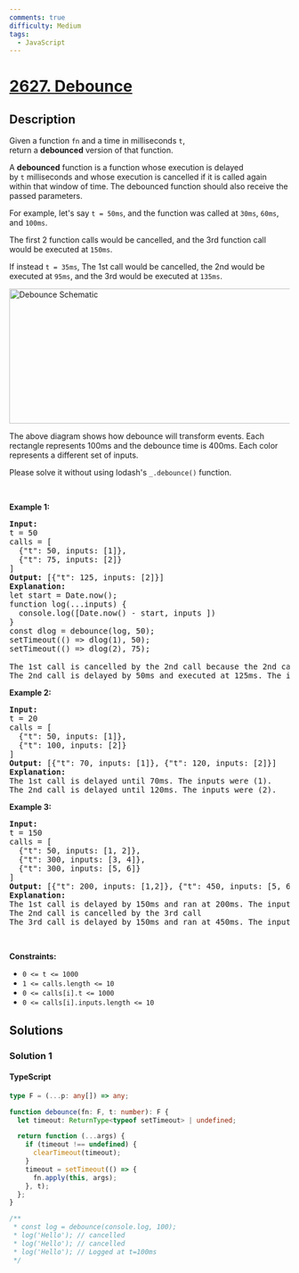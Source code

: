 ```yaml
---
comments: true
difficulty: Medium
tags:
  - JavaScript
---
```


<!-- problem:start -->

# [2627. Debounce](https://leetcode.com/problems/debounce)


## Description

<!-- description:start -->

<p>Given a function&nbsp;<code>fn</code> and a time in milliseconds&nbsp;<code>t</code>, return&nbsp;a&nbsp;<strong>debounced</strong>&nbsp;version of that function.</p>

<p>A&nbsp;<strong>debounced</strong>&nbsp;function is a function whose execution is delayed by&nbsp;<code>t</code>&nbsp;milliseconds and whose&nbsp;execution is cancelled if it is called again within that window of time. The debounced function should also receive the passed parameters.</p>

<p>For example, let&#39;s say&nbsp;<code>t = 50ms</code>, and the function was called at&nbsp;<code>30ms</code>,&nbsp;<code>60ms</code>, and <code>100ms</code>.</p>

<p>The first 2 function calls would be cancelled, and the 3rd function call would be executed at&nbsp;<code>150ms</code>.</p>

<p>If instead&nbsp;<code>t = 35ms</code>, The 1st call would be cancelled, the 2nd would be executed at&nbsp;<code>95ms</code>, and the 3rd would be executed at&nbsp;<code>135ms</code>.</p>

<p><img alt="Debounce Schematic" src="https://fastly.jsdelivr.net/gh/doocs/leetcode@main/solution/2600-2699/2627.Debounce/images/screen-shot-2023-04-08-at-11048-pm.png" style="width: 800px; height: 242px;" /></p>

<p>The above diagram&nbsp;shows how debounce will transform&nbsp;events. Each rectangle represents 100ms and the debounce time is 400ms. Each color represents a different set of inputs.</p>

<p>Please solve it without using lodash&#39;s&nbsp;<code>_.debounce()</code> function.</p>

<p>&nbsp;</p>
<p><strong class="example">Example 1:</strong></p>

<pre>
<strong>Input:</strong> 
t = 50
calls = [
&nbsp; {&quot;t&quot;: 50, inputs: [1]},
&nbsp; {&quot;t&quot;: 75, inputs: [2]}
]
<strong>Output:</strong> [{&quot;t&quot;: 125, inputs: [2]}]
<strong>Explanation:</strong>
let start = Date.now();
function log(...inputs) { 
&nbsp; console.log([Date.now() - start, inputs ])
}
const dlog = debounce(log, 50);
setTimeout(() =&gt; dlog(1), 50);
setTimeout(() =&gt; dlog(2), 75);

The 1st call is cancelled by the 2nd call because the 2nd call occurred before 100ms
The 2nd call is delayed by 50ms and executed at 125ms. The inputs were (2).
</pre>

<p><strong class="example">Example 2:</strong></p>

<pre>
<strong>Input:</strong> 
t = 20
calls = [
&nbsp; {&quot;t&quot;: 50, inputs: [1]},
&nbsp; {&quot;t&quot;: 100, inputs: [2]}
]
<strong>Output:</strong> [{&quot;t&quot;: 70, inputs: [1]}, {&quot;t&quot;: 120, inputs: [2]}]
<strong>Explanation:</strong>
The 1st call is delayed until 70ms. The inputs were (1).
The 2nd call is delayed until 120ms. The inputs were (2).
</pre>

<p><strong class="example">Example 3:</strong></p>

<pre>
<strong>Input:</strong> 
t = 150
calls = [
&nbsp; {&quot;t&quot;: 50, inputs: [1, 2]},
&nbsp; {&quot;t&quot;: 300, inputs: [3, 4]},
&nbsp; {&quot;t&quot;: 300, inputs: [5, 6]}
]
<strong>Output:</strong> [{&quot;t&quot;: 200, inputs: [1,2]}, {&quot;t&quot;: 450, inputs: [5, 6]}]
<strong>Explanation:</strong>
The 1st call is delayed by 150ms and ran at 200ms. The inputs were (1, 2).
The 2nd call is cancelled by the 3rd call
The 3rd call is delayed by 150ms and ran at 450ms. The inputs were (5, 6).
</pre>

<p>&nbsp;</p>
<p><strong>Constraints:</strong></p>

<ul>
	<li><code>0 &lt;= t &lt;= 1000</code></li>
	<li><code>1 &lt;= calls.length &lt;= 10</code></li>
	<li><code>0 &lt;= calls[i].t &lt;= 1000</code></li>
	<li><code>0 &lt;= calls[i].inputs.length &lt;= 10</code></li>
</ul>

<!-- description:end -->

## Solutions

<!-- solution:start -->

### Solution 1

<!-- tabs:start -->

#### TypeScript

```ts
type F = (...p: any[]) => any;

function debounce(fn: F, t: number): F {
  let timeout: ReturnType<typeof setTimeout> | undefined;

  return function (...args) {
    if (timeout !== undefined) {
      clearTimeout(timeout);
    }
    timeout = setTimeout(() => {
      fn.apply(this, args);
    }, t);
  };
}

/**
 * const log = debounce(console.log, 100);
 * log('Hello'); // cancelled
 * log('Hello'); // cancelled
 * log('Hello'); // Logged at t=100ms
 */
```

<!-- tabs:end -->

<!-- solution:end -->

<!-- problem:end -->
